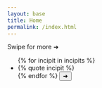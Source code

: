```yaml
---
layout: base
title: Home
permalink: /index.html
---
```

<span class="mobile-instructions">Swipe for more ➜</span>

<div class="carousel-wrapper">
  <ul class="carousel">
  {% for incipit in incipits %}
    <li class="item"><div class="content">{% quote incipit %}</div></li>
  {% endfor %}
    <button id="btnPrevious" onclick="handleClick('previous')" class="button button--previous" type="button" style="display:none;">➜</button>
    <button id="btnNext" onclick="handleClick('next')" class="button button--next" type="button">➜</button>
  </ul>
</div>

<script>
  // https://www.nieknijland.nl/blog/make-a-responsive-carousel-with-just-css
  const carousel = document.querySelector(".carousel");

  // We want to know the width of one of the items. We'll use this to decide how many pixels we want our carousel to scroll.
  const item = document.querySelector(".item");
  const itemWidth = item.offsetWidth;

  function handleClick(direction) {
    // Display previous button after first click of next button
    document.getElementById('btnPrevious').style.display = "";

    // Based on the direction we call `scrollBy` with the item width we got earlier
    if(direction === "previous") {
    carousel.scrollBy({ left: -itemWidth, behavior: "smooth" });
    } else {
    carousel.scrollBy({ left: itemWidth, behavior: "smooth" });
    }
  }
</script>